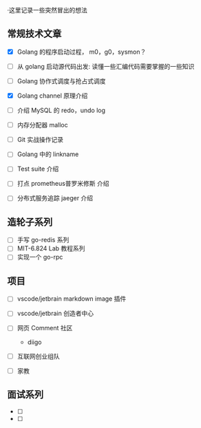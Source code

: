·这里记录一些突然冒出的想法

## 常规技术文章

- [X] Golang 的程序启动过程， m0，g0，sysmon？
- [ ] 从 golang 启动源代码出发: 读懂一些汇编代码需要掌握的一些知识
- [ ] Golang 协作式调度与抢占式调度
- [X] Golang channel 原理介绍
- [ ] 介绍 MySQL 的 redo，undo log
- [ ] 内存分配器 malloc
- [ ] Git 实战操作记录
- [ ] Golang 中的 linkname
- [ ] Test suite 介绍
- [ ] 打点 prometheus普罗米修斯 介绍
- [ ] 分布式服务追踪 jaeger 介绍



## 造轮子系列

- [ ] 手写 go-redis 系列
- [ ] MIT-6.824 Lab 教程系列
- [ ] 实现一个 go-rpc

## 项目

- [ ] vscode/jetbrain markdown image 插件
- [ ] vscode/jetbrain 创造者中心
- [ ] 网页 Comment 社区
  - diigo

- [ ] 互联网创业组队
- [ ] 家教

## 面试系列

- [ ]
- [ ]
